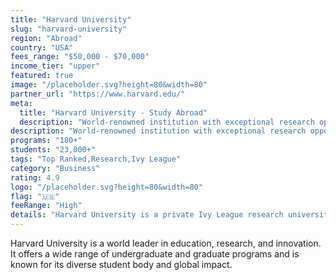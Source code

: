 ```yaml
---
title: "Harvard University"
slug: "harvard-university"
region: "Abroad"
country: "USA"
fees_range: "$50,000 - $70,000"
income_tier: "upper"
featured: true
image: "/placeholder.svg?height=80&width=80"
partner_url: "https://www.harvard.edu/"
meta:
  title: "Harvard University - Study Abroad"
  description: "World-renowned institution with exceptional research opportunities and global recognition."
description: "World-renowned institution with exceptional research opportunities and global recognition. Located in Cambridge, Massachusetts, Harvard is known for its rigorous academic programs and influential alumni."
programs: "180+"
students: "23,000+"
tags: "Top Ranked,Research,Ivy League"
category: "Business"
rating: 4.9
logo: "/placeholder.svg?height=80&width=80"
flag: "🇺🇸"
feeRange: "High"
details: "Harvard University is a private Ivy League research university in Cambridge, Massachusetts. Established in 1636 and named for its first benefactor, clergyman John Harvard, it is the oldest institution of higher learning in the United States and among the most prestigious in the world. Its extensive library system, diverse academic programs, and groundbreaking research initiatives attract students and scholars globally."
---
```


Harvard University is a world leader in education, research, and innovation. It offers a wide range of undergraduate and graduate programs and is known for its diverse student body and global impact.
